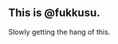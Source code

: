 ## This is @fukkusu.

Slowly getting the hang of this.

<!---
fukkusu/fukkusu is a ✨ special ✨ repository because its `README.md` (this file) appears on your GitHub profile.
You can click the Preview link to take a look at your changes.
--->

